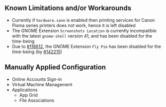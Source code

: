 ## Known Limitations and/or Workarounds
+ Currently if `hardware.sane` is enabled then printing services for Canon Pixma series printers does not work, hence it is left disabled
+ The GNOME Extension `Screenshots Location` is currently incompatible with the latest `gnome-shell` version 41, and has been disabled for the time-being
+ Due to [#118612](https://github.com/NixOS/nixpkgs/issues/118612), the GNOME Extension `Fly Pie` has been disabled for the time-being (by [#142215](https://github.com/NixOS/nixpkgs/pull/142215))

## Manually Applied Configuration
+ Online Accounts Sign-in
+ Virtual Machine Management
+ Applications
  * App Grid
  * File Associations
